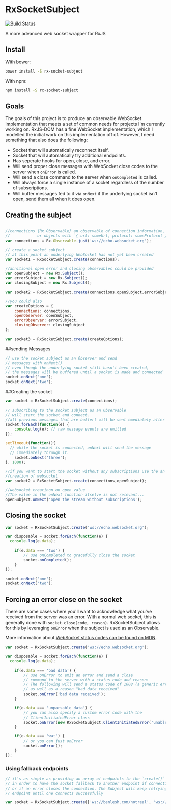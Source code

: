 RxSocketSubject
===============

[![Build Status](https://travis-ci.org/blesh/RxSocketSubject.svg?branch=master)](https://travis-ci.org/blesh/RxSocketSubject)

A more advanced web socket wrapper for RxJS

## Install

With bower:

```sh
bower install -S rx-socket-subject
```

With npm:

```sh
npm install -S rx-socket-subject
```

## Goals

The goals of this project is to produce an observable WebSocket implementation that meets a set of common
needs for projects I'm currently working on. RxJS-DOM has a fine WebSocket implementation, which I modelled the initial
work on this implementation off of. However, I need something that also does the following:

- Socket that will automatically reconnect itself.
- Socket that will automatically try additional endpoints.
- Has seperate hooks for open, close, and error.
- Will send proper close messages with WebSocket close codes to the server when `onError` is called.
- Will send a close command to the server when `onCompleted` is called.
- Will always force a single instance of a socket regardless of the number of subscriptions.
- Will buffer messages fed to it via `onNext` if the underlying socket isn't open, send them all when it does open.

## Creating the subject

```js

//connections {Rx.Observable} an observable of connection information, either endpoint URL strings, 
//            or objects with `{ url: someUrl, protocol: someProtocol }`.
var connections = Rx.Observable.just('ws://echo.websocket.org');

// create a socket subject
// at this point an underlying WebSocket has not yet been created
var socket1 = RxSocketSubject.create(connections);

//annitional open error and closing observables could be provided
var openSubject = new Rx.Subject();
var errorSubject = new Rx.Subject();
var closingSubject = new Rx.Subject();

var socket2 = RxSocketSubject.create(connections,openSubject,errorSubject,closingSubject);

//you could also 
var createOptions = {
	connections: connections,
	openObserver: openSubject,
	errorObserver: errorSubject,
	closingObserver: closingSubject
};

var socket3 = RxSocketSubject.create(createOptions);

```

##sending Messages

```js
// use the socket subject as an Observer and send
// messages with onNext()
// even though the underlying socket still hasn't been created,
// the messages will be buffered until a socket is made and connected
socket.onNext('one');
socket.onNext('two');

```

##Creating the socket
```js
var socket = RxSocketSubject.create(connections);

// subscribing to the socket subject as an Observable
// will start the socket and connect.
//all previous messages that are buffert will be sent emediately after creating the socket
socket.forEach(function(e) {
	console.log(e); // raw message events are emitted
});

setTimeout(function(){
  // while the socket is connected, onNext will send the message
  // immediately through it.
	socket.onNext('three');
}, 1000);

//if you want to start the socket without any subscriptions use the an openObesrvabel to trigger 
//creation of websocket
var socket2 = RxSocketSubject.create(connections,openSubject);

//websocket creatinon on open value
//The value in the onNext function itselve is not relevant...
openSubject.onNext('open the stream without subscriptions');

```

## Closing the socket

```js
var socket = RxSocketSubject.create('ws://echo.websocket.org');

var disposable = socket.forEach(function(e) {
  console.log(e.data);

	if(e.data === 'two') {
		// use onCompleted to gracefully close the socket
		socket.onCompleted();
	}
});

socket.onNext('one');
socket.onNext('two');
```

## Forcing an error close on the socket

There are some cases where you'll want to acknowledge what you've received from the
server was an error. With a normal web socket, this is generally done with `socket.close(code, reason)`.
RxSocketSubject allows for this by leveraging `onError` when the subject is used as an Observable.

More information about [WebSocket status codes can be found on MDN](https://developer.mozilla.org/en-US/docs/Web/API/CloseEvent#Status_codes).

```js
var socket = RxSocketSubject.create('ws://echo.websocket.org');

var disposable = socket.forEach(function(e) {
  console.log(e.data);

	if(e.data === 'bad data') {
		// use onError to emit an error and send a close
		// command to the server with a status code and reason:
		// The following will send a status code of 1008 (a generic error)
		// as well as a reason "bad data received"
		socket.onError('bad data received');
	}

	if(e.data === 'unparsable data') {
		// you can also specify a custom error code with the 
		// ClientInitiatedError class
		socket.onError(new RxSocketSubject.ClientInitiatedError('unable to parse data', 4001));
	}

	if(e.data === 'wat') {
		// or you can just onError
		socket.onError();
	}
});
```

### Using fallback endpoints

```js
// it's as simple as providing an array of endpoints to the `create()` method
// in order to have the socket fallback to another endpoint if connection fails
// or if an error closes the connection. The Subject will keep retrying each
// endpoint until one connects successfully

var socket = RxSocketSubject.create(['ws://benlesh.com/notreal', 'ws://benlesh.com/totallyfake', 'ws://echo.websocket.org']);
```
